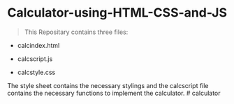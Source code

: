 # Calculator-using-HTML-CSS-and-JS


>This Repositary contains three files: 



* calcindex.html

* calcscript.js

* calcstyle.css



The style sheet contains the necessary stylings and the calcscript file contains the necessary functions to implement the calculator.
#   c a l c u l a t o r  
 